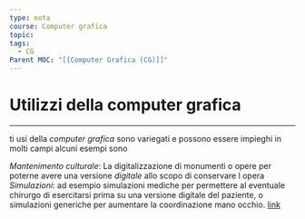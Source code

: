 ```yaml
---
type: nota
course: Computer grafica
topic: 
tags:
  - CG
Parent MOC: "[[Computer Grafica (CG)]]"
---
```



# Utilizzi della computer grafica
---
ti usi della _computer grafica_ sono variegati e possono essere impieghi in molti campi alcuni esempi sono

_Mantenimento culturale_: 
	La digitalizzazione di monumenti o opere per poterne avere una versione _digitale_ allo scopo di conservare l opera 
 _Simulazioni_: 
	 ad esempio simulazioni mediche per permettere al eventuale chirurgo di esercitarsi prima su una versione digitale del paziente, o simulazioni generiche per aumentare la coordinazione mano occhio. [link](https://www.washingtonpost.com/video-games/2020/01/09/surgery-simulators-medical-mishaps-space-video-games-are-helping-doctors-do-their-jobs/) 
 